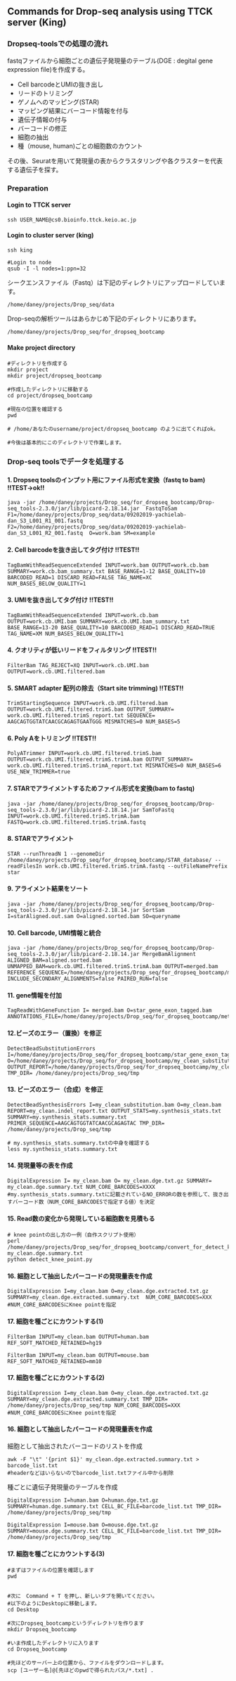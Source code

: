 ## Commands for Drop-seq analysis using TTCK server (King)


### Dropseq-toolsでの処理の流れ

fastqファイルから細胞ごとの遺伝子発現量のテーブル(DGE : degital gene expression file)を作成する。
- Cell barcodeとUMIの抜き出し
- リードのトリミング
- ゲノムへのマッピング(STAR)
- マッピング結果にバーコード情報を付与
- 遺伝子情報の付与
- バーコードの修正
- 細胞の抽出
- 種（mouse, human)ごとの細胞数のカウント


その後、Seuratを用いて発現量の表からクラスタリングや各クラスターを代表する遺伝子を探す。




### Preparation

#### Login to TTCK server

```unix
ssh USER_NAME@cs0.bioinfo.ttck.keio.ac.jp
```

#### Login to cluster server (king)

```unix
ssh king

#Login to node
qsub -I -l nodes=1:ppn=32
```


シークエンスファイル（Fastq）は下記のディレクトリにアップロードしています。
```unix
/home/daney/projects/Drop_seq/data
```


Drop-seqの解析ツールはあらかじめ下記のディレクトリにあります。
```unix
/home/daney/projects/Drop_seq/for_dropseq_bootcamp
```



#### Make project directory
```unix
#ディレクトリを作成する
mkdir project
mkdir project/dropseq_bootcamp

#作成したディレクトリに移動する
cd project/dropseq_bootcamp

#現在の位置を確認する
pwd

# /home/あなたのusername/project/dropseq_bootcamp のように出てくればok。

#今後は基本的にこのディレクトリで作業します。
```





### Drop-seq toolsでデータを処理する

#### 1. Dropseq toolsのインプット用にファイル形式を変換（fastq to bam) !!TEST->ok!!
```unix
java -jar /home/daney/projects/Drop_seq/for_dropseq_bootcamp/Drop-seq_tools-2.3.0/jar/lib/picard-2.18.14.jar  FastqToSam F1=/home/daney/projects/Drop_seq/data/09202019-yachielab-dan_S3_L001_R1_001.fastq  F2=/home/daney/projects/Drop_seq/data/09202019-yachielab-dan_S3_L001_R2_001.fastq  O=work.bam SM=example
```





#### 2. Cell barcodeを抜き出してタグ付け !!TEST!!
```unix
TagBamWithReadSequenceExtended INPUT=work.bam OUTPUT=work.cb.bam SUMMARY=work.cb.bam_summary.txt BASE_RANGE=1-12 BASE_QUALITY=10 BARCODED_READ=1 DISCARD_READ=FALSE TAG_NAME=XC NUM_BASES_BELOW_QUALITY=1
```





#### 3. UMIを抜き出してタグ付け !!TEST!!
```unix
TagBamWithReadSequenceExtended INPUT=work.cb.bam OUTPUT=work.cb.UMI.bam SUMMARY=work.cb.UMI.bam_summary.txt BASE_RANGE=13-20 BASE_QUALITY=10 BARCODED_READ=1 DISCARD_READ=TRUE TAG_NAME=XM NUM_BASES_BELOW_QUALITY=1
```





#### 4. クオリティが低いリードをフィルタリング !!TEST!!
```unix
FilterBam TAG_REJECT=XQ INPUT=work.cb.UMI.bam OUTPUT=work.cb.UMI.filtered.bam
```





#### 5. SMART adapter 配列の除去（Start site trimming) !!TEST!!
```unix
TrimStartingSequence INPUT=work.cb.UMI.filtered.bam OUTPUT=work.cb.UMI.filtered.trimS.bam OUTPUT_SUMMARY= work.cb.UMI.filtered.trimS_report.txt SEQUENCE= AAGCAGTGGTATCAACGCAGAGTGAATGGG MISMATCHES=0 NUM_BASES=5
```






#### 6. Poly Aをトリミング !!TEST!!
```unix
PolyATrimmer INPUT=work.cb.UMI.filtered.trimS.bam OUTPUT=work.cb.UMI.filtered.trimS.trimA.bam OUTPUT_SUMMARY= work.cb.UMI.filtered.trimS.trimA_report.txt MISMATCHES=0 NUM_BASES=6 USE_NEW_TRIMMER=true
```







#### 7. STARでアライメントするためファイル形式を変換(bam to fastq)

```unix
java -jar /home/daney/projects/Drop_seq/for_dropseq_bootcamp/Drop-seq_tools-2.3.0/jar/lib/picard-2.18.14.jar SamToFastq INPUT=work.cb.UMI.filtered.trimS.trimA.bam FASTQ=work.cb.UMI.filtered.trimS.trimA.fastq
```





#### 8. STARでアライメント

```unix
STAR --runThreadN 1 --genomeDir /home/daney/projects/Drop_seq/for_dropseq_bootcamp/STAR_database/ --readFilesIn work.cb.UMI.filtered.trimS.trimA.fastq --outFileNamePrefix star
```





#### 9. アライメント結果をソート

```unix
java -jar /home/daney/projects/Drop_seq/for_dropseq_bootcamp/Drop-seq_tools-2.3.0/jar/lib/picard-2.18.14.jar SortSam I=starAligned.out.sam O=aligned.sorted.bam SO=queryname
```





#### 10. Cell barcode, UMI情報と統合

```unix
java -jar /home/daney/projects/Drop_seq/for_dropseq_bootcamp/Drop-seq_tools-2.3.0/jar/lib/picard-2.18.14.jar MergeBamAlignment ALIGNED_BAM=aligned.sorted.bam UNMAPPED_BAM=work.cb.UMI.filtered.trimS.trimA.bam OUTPUT=merged.bam REFERENCE_SEQUENCE=/home/daney/projects/Drop_seq/for_dropseq_bootcamp/metadata_dropseq_hg19mm10/genome.fa INCLUDE_SECONDARY_ALIGNMENTS=false PAIRED_RUN=false
```





#### 11. gene情報を付加

```unix
TagReadWithGeneFunction I= merged.bam O=star_gene_exon_tagged.bam ANNOTATIONS_FILE=/home/daney/projects/Drop_seq/for_dropseq_bootcamp/metadata_dropseq_hg19mm10/genes.refFlat
```





#### 12.ビーズのエラー（置換）を修正 

```unix
DetectBeadSubstitutionErrors I=/home/daney/projects/Drop_seq/for_dropseq_bootcamp/star_gene_exon_tagged.bam O=/home/daney/projects/Drop_seq/for_dropseq_bootcamp/my_clean_substitution.bam OUTPUT_REPORT=/home/daney/projects/Drop_seq/for_dropseq_bootcamp/my_clean.substitution_report.txt TMP_DIR= /home/daney/projects/Drop_seq/tmp
```





#### 13. ビーズのエラー（合成）を修正

```unix
DetectBeadSynthesisErrors I=my_clean_substitution.bam O=my_clean.bam REPORT=my_clean.indel_report.txt OUTPUT_STATS=my.synthesis_stats.txt SUMMARY=my.synthesis_stats.summary.txt PRIMER_SEQUENCE=AAGCAGTGGTATCAACGCAGAGTAC TMP_DIR= /home/daney/projects/Drop_seq/tmp

# my.synthesis_stats.summary.txtの中身を確認する
less my.synthesis_stats.summary.txt
```





#### 14. 発現量等の表を作成

```unix
DigitalExpression I= my_clean.bam O= my_clean.dge.txt.gz SUMMARY= my_clean.dge.summary.txt NUM_CORE_BARCODES=XXXX
#my.synthesis_stats.summary.txtに記載されているNO_ERRORの数を参照して、抜き出すバーコード数（NUM_CORE_BARCODESで指定する値）を決定

```





#### 15. Read数の変化から発現している細胞数を見積もる

```unix
# knee pointの出し方の一例（自作スクリプト使用）
perl /home/daney/projects/Drop_seq/for_dropseq_bootcamp/convert_for_detect_knee_point.pl my_clean.dge.summary.txt
python detect_knee_point.py
```





#### 16. 細胞として抽出したバーコードの発現量表を作成

```unix
DigitalExpression I=my_clean.bam O=my_clean.dge.extracted.txt.gz SUMMARY=my_clean.dge.extracted.summary.txt  NUM_CORE_BARCODES=XXX
#NUM_CORE_BARCODESにKnee pointを指定
```





#### 17. 細胞を種ごとにカウントする(1)

```unix
FilterBam INPUT=my_clean.bam OUTPUT=human.bam REF_SOFT_MATCHED_RETAINED=hg19

FilterBam INPUT=my_clean.bam OUTPUT=mouse.bam REF_SOFT_MATCHED_RETAINED=mm10
```





#### 17. 細胞を種ごとにカウントする(2)

```unix
DigitalExpression I=my_clean.bam O=my_clean.dge.extracted.txt.gz SUMMARY=my_clean.dge.extracted.summary.txt TMP_DIR= /home/daney/projects/Drop_seq/tmp NUM_CORE_BARCODES=XXX
#NUM_CORE_BARCODESにKnee pointを指定
```





#### 16. 細胞として抽出したバーコードの発現量表を作成

細胞として抽出されたバーコードのリストを作成
```unix
awk -F "\t" '{print $1}' my_clean.dge.extracted.summary.txt > barcode_list.txt
#headerなどはいらないのでbarcode_list.txtファイル中から削除
```
種ごとに遺伝子発現量のテーブルを作成
```unix
DigitalExpression I=human.bam O=human.dge.txt.gz SUMMARY=human.dge.summary.txt CELL_BC_FILE=barcode_list.txt TMP_DIR= /home/daney/projects/Drop_seq/tmp

DigitalExpression I=mouse.bam O=mouse.dge.txt.gz SUMMARY=mouse.dge.summary.txt CELL_BC_FILE=barcode_list.txt TMP_DIR= /home/daney/projects/Drop_seq/tmp
```






#### 17. 細胞を種ごとにカウントする(3)

```unix
#まずはファイルの位置を確認します
pwd


#次に　Command + T を押し、新しいタブを開いてください。
#以下のようにDesktopに移動します。
cd Desktop

#次にDropseq_bootcampというディレクトリを作ります
mkdir Dropseq_bootcamp

#いま作成したディレクトリに入ります
cd Dropseq_bootcamp

#先ほどのサーバー上の位置から、ファイルをダウンロードします。
scp [ユーザー名]@[先ほどのpwdで得られたパス/*.txt] .
```





